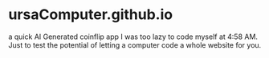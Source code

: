 # ursaComputer.github.io


a quick AI Generated coinflip app I was too lazy to code myself at 4:58 AM. Just to test the potential of letting a computer code a whole website for you.
